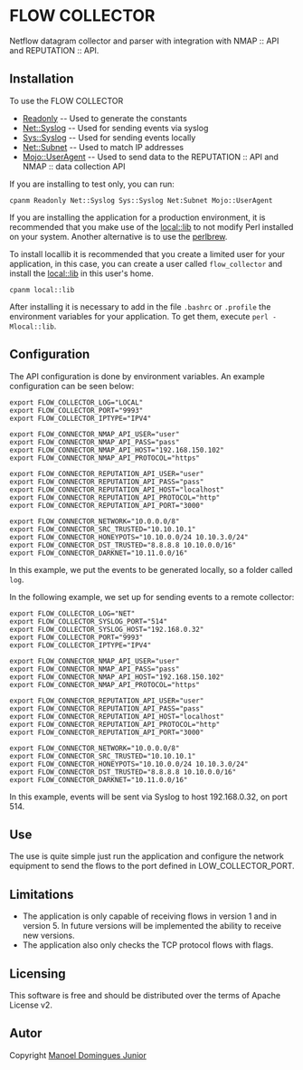 FLOW COLLECTOR
==============

Netflow datagram collector and parser with integration with NMAP :: API and REPUTATION :: API.


Installation
----------

To use the FLOW COLLECTOR 

* [Readonly](https://metacpan.org/pod/Readonly) -- Used to generate the constants
* [Net::Syslog](https://metacpan.org/pod/Net::Syslog) -- Used for sending events via syslog
* [Sys::Syslog](https://metacpan.org/pod/Sys::Syslog) -- Used for sending events locally
* [Net::Subnet](https://metacpan.org/pod/Net::Subnet) -- Used to match IP addresses
* [Mojo::UserAgent](https://metacpan.org/pod/Mojo::UserAgent) -- Used to send data to the REPUTATION :: API and NMAP :: data collection API

If you are installing to test only, you can run:

	cpanm Readonly Net::Syslog Sys::Syslog Net:Subnet Mojo::UserAgent

If you are installing the application for a production environment, it is recommended that you make use of the [local::lib](https://metacpan.org/pod/local::lib) to not modify Perl installed on your system. Another alternative is to use the [perlbrew](http://perlbrew.pl/).

To install locallib it is recommended that you create a limited user for your application, in this case, you can create a user called `flow_collector` and install the [local::lib](https://metacpan.org/pod/local::lib) in this user's home.

	cpanm local::lib

After installing it is necessary to add in the file `.bashrc` or `.profile` the environment variables for your application. To get them, execute `perl -Mlocal::lib`.


Configuration
------------

The API configuration is done by environment variables. An example configuration can be seen below:

	export FLOW_COLLECTOR_LOG="LOCAL"
	export FLOW_COLLECTOR_PORT="9993"
	export FLOW_COLLECTOR_IPTYPE="IPV4"

	export FLOW_CONNECTOR_NMAP_API_USER="user"
	export FLOW_CONNECTOR_NMAP_API_PASS="pass"
	export FLOW_CONNECTOR_NMAP_API_HOST="192.168.150.102"
	export FLOW_CONNECTOR_NMAP_API_PROTOCOL="https"

	export FLOW_CONNECTOR_REPUTATION_API_USER="user"
	export FLOW_CONNECTOR_REPUTATION_API_PASS="pass"
	export FLOW_CONNECTOR_REPUTATION_API_HOST="localhost"
	export FLOW_CONNECTOR_REPUTATION_API_PROTOCOL="http"
	export FLOW_CONNECTOR_REPUTATION_API_PORT="3000"

	export FLOW_CONNECTOR_NETWORK="10.0.0.0/8"
	export FLOW_CONNECTOR_SRC_TRUSTED="10.10.10.1"
	export FLOW_CONNECTOR_HONEYPOTS="10.10.0.0/24 10.10.3.0/24"
	export FLOW_CONNECTOR_DST_TRUSTED="8.8.8.8 10.10.0.0/16"
	export FLOW_CONNECTOR_DARKNET="10.11.0.0/16"

In this example, we put the events to be generated locally, so a folder called `log`.

In the following example, we set up for sending events to a remote collector:

	export FLOW_COLLECTOR_LOG="NET"
	export FLOW_COLLECTOR_SYSLOG_PORT="514"
	export FLOW_COLLECTOR_SYSLOG_HOST="192.168.0.32"
	export FLOW_COLLECTOR_PORT="9993"
	export FLOW_COLLECTOR_IPTYPE="IPV4"

	export FLOW_CONNECTOR_NMAP_API_USER="user"
	export FLOW_CONNECTOR_NMAP_API_PASS="pass"
	export FLOW_CONNECTOR_NMAP_API_HOST="192.168.150.102"
	export FLOW_CONNECTOR_NMAP_API_PROTOCOL="https"

	export FLOW_CONNECTOR_REPUTATION_API_USER="user"
	export FLOW_CONNECTOR_REPUTATION_API_PASS="pass"
	export FLOW_CONNECTOR_REPUTATION_API_HOST="localhost"
	export FLOW_CONNECTOR_REPUTATION_API_PROTOCOL="http"
	export FLOW_CONNECTOR_REPUTATION_API_PORT="3000"

	export FLOW_CONNECTOR_NETWORK="10.0.0.0/8"
	export FLOW_CONNECTOR_SRC_TRUSTED="10.10.10.1"
	export FLOW_CONNECTOR_HONEYPOTS="10.10.0.0/24 10.10.3.0/24"
	export FLOW_CONNECTOR_DST_TRUSTED="8.8.8.8 10.10.0.0/16"
	export FLOW_CONNECTOR_DARKNET="10.11.0.0/16"

In this example, events will be sent via Syslog to host 192.168.0.32, on port 514.

Use
---

The use is quite simple just run the application and configure the network equipment to send the flows to the port defined in LOW_COLLECTOR_PORT.


Limitations
--------------------

* The application is only capable of receiving flows in version 1 and in version 5. In future versions will be implemented the ability to receive new versions.
* The application also only checks the TCP protocol flows with flags.

Licensing
-------------

This software is free and should be distributed over the terms of Apache License v2.


Autor
-----

Copyright [Manoel Domingues Junior](http://github.com/mdjunior) <manoel at ufrj dot br>

